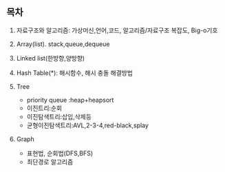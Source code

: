 ## 목차
1. 자료구조와 알고리즘: 가상머신,언어,코드, 알고리즘/자료구조 복잡도, Big-o기호

2. Array(list). stack,queue,dequeue

3. Linked list(한방향,양방향)

4. Hash Table(*): 해시함수, 해시 충돌 해결방법

5. Tree 
    - priority queue :heap+heapsort
    - 이진트리:순회
    - 이진탐색트리:삽입,삭제등
    - 균형이진탐색트리:AVL,2-3-4,red-black,splay

6. Graph
    - 표현법, 순회법(DFS,BFS)
    - 최단경로 알고리즘


 